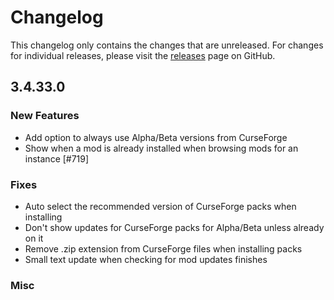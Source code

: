 # Changelog

This changelog only contains the changes that are unreleased. For changes for individual releases, please visit the
[releases](https://github.com/ATLauncher/ATLauncher/releases) page on GitHub.

## 3.4.33.0

### New Features
- Add option to always use Alpha/Beta versions from CurseForge
- Show when a mod is already installed when browsing mods for an instance [#719]

### Fixes
- Auto select the recommended version of CurseForge packs when installing
- Don't show updates for CurseForge packs for Alpha/Beta unless already on it
- Remove .zip extension from CurseForge files when installing packs
- Small text update when checking for mod updates finishes

### Misc
